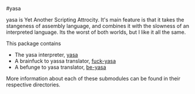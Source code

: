 #yasa

yasa is Yet Another Scripting Attrocity. It's main feature is that it takes the stangeness of assembly language, and combines it with the slowness of an interpreted language. Its the worst of both worlds, but I like it all the same.

This package contains
* The yasa interpreter, [yasa](https://github.com/JacksonKearl/yasa/yasa-base)
* A brainfuck to yassa translator, [fuck-yasa](https://github.com/JacksonKearl/yasa/fuck-yasa)
* A befunge to yasa translator, [be-yasa](https://github.com/JacksonKearl/yasa/be-yasa)

 More information about each of these submodules can be found in their respective directories.
